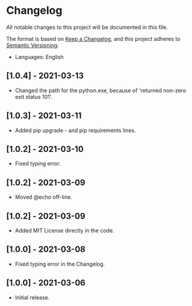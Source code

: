 # Changelog

All notable changes to this project will be documented in this file.

The format is based on [Keep a Changelog](https://keepachangelog.com/en/1.0.0/),
and this project adheres to [Semantic Versioning](https://semver.org/spec/v2.0.0.html).

- Languages: English

## [1.0.4] - 2021-03-13
- Changed the path for the python.exe, because of 'returned non-zero exit status 101'.

## [1.0.3] - 2021-03-11
- Added pip upgrade - and pip requirements lines.

## [1.0.2] - 2021-03-10

- Fixed typing error.

## [1.0.2] - 2021-03-09

- Moved @echo off-line.

## [1.0.2] - 2021-03-09

- Added MIT License directly in the code.

## [1.0.0] - 2021-03-08

- Fixed typing error in the Changelog.

## [1.0.0] - 2021-03-06

- Initial release.


